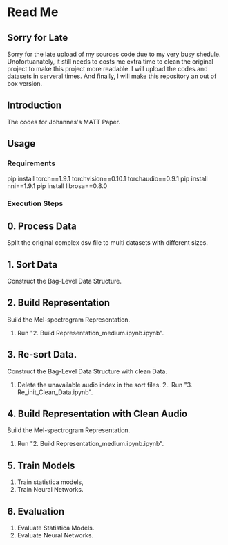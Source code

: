 # Read Me

## Sorry for Late

Sorry for the late upload of my sources code due to my very busy shedule. Unofortuanately, it still needs to costs me extra time to clean the original project to make this project more readable. I will upload the codes and datasets in serveral times. And finally, I will make this repository an out of box version.


## Introduction

The codes for Johannes's MATT Paper.


## Usage 
### Requirements
pip install torch==1.9.1 torchvision==0.10.1 torchaudio==0.9.1
pip install nni==1.9.1
pip install librosa==0.8.0

### Execution Steps

## 0. Process Data
Split the original complex dsv file to multi datasets with different sizes.

## 1. Sort Data
Construct the Bag-Level Data Structure.

## 2. Build Representation
Build the Mel-spectrogram Representation.
1. Run "2. Build Representation_medium.ipynb.ipynb".


## 3. Re-sort Data.
Construct the Bag-Level Data Structure with clean Data.
1. Delete the unavailable audio index in the sort files.
2.. Run "3. Re_init_Clean_Data.ipynb".

## 4. Build Representation with Clean Audio
Build the Mel-spectrogram Representation.
1. Run "2. Build Representation_medium.ipynb.ipynb".

## 5. Train Models
1. Train statistica models,
2. Train Neural Networks.

## 6. Evaluation
1. Evaluate Statistica Models.
2. Evaluate Neural Networks.